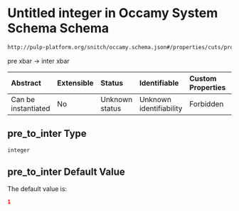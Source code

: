 # Untitled integer in Occamy System Schema Schema

```txt
http://pulp-platform.org/snitch/occamy.schema.json#/properties/cuts/properties/pre_to_inter
```

pre xbar -> inter xbar

| Abstract            | Extensible | Status         | Identifiable            | Custom Properties | Additional Properties | Access Restrictions | Defined In                                                       |
| :------------------ | :--------- | :------------- | :---------------------- | :---------------- | :-------------------- | :------------------ | :--------------------------------------------------------------- |
| Can be instantiated | No         | Unknown status | Unknown identifiability | Forbidden         | Allowed               | none                | [occamy.schema.json*](occamy.schema.json "open original schema") |

## pre_to_inter Type

`integer`

## pre_to_inter Default Value

The default value is:

```json
1
```
